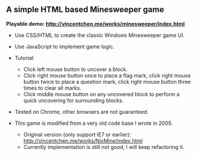 A simple HTML based Minesweeper game
-----------------------------------------------------------------------------
**Playable demo: http://vincentchen.me/works/minesweeper/index.html**

* Use CSS/HTML to create the classic Windows Minesweeper game UI.
* Use JavaScript to implement game logic.
* Tutorial:
  - Click left mouse button to uncover a block.
  - Click right mouse button once to place a flag mark, click right mouse button twice to place a question mark, click right mouse button three times to clear all marks.
  - Click middle mouse button on any uncovered block to perform a quick uncovering for surrounding blocks.

* Tested on Chrome, other browsers are not guaranteed.
* This game is modified from a very old code base I wrote in 2005.
  - Original version (only support IE7 or earlier): http://vincentchen.me/works/NixMine/index.html
  - Currently implementation is still not good, I will keep refactoring it.